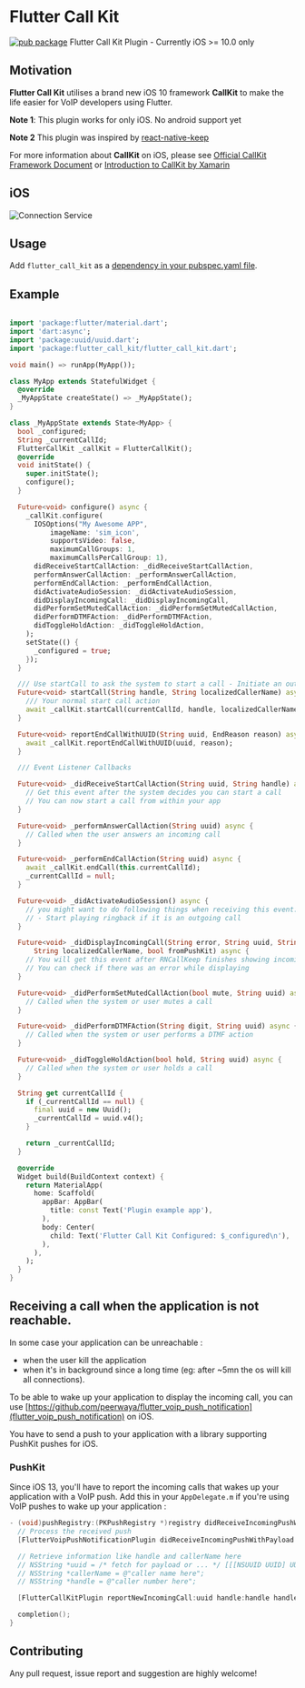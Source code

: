 # Flutter Call Kit

[![pub package](https://img.shields.io/pub/v/flutter_call_kit.svg)](https://pub.dartlang.org/packages/flutter_call_kit)
Flutter Call Kit Plugin - Currently iOS >= 10.0 only

## Motivation

**Flutter Call Kit** utilises a brand new iOS 10 framework **CallKit**  to make the life easier for VoIP developers using Flutter.

**Note 1**: This plugin works for only iOS. No android support yet

**Note 2** This plugin was inspired by [react-native-keep](https://github.com/react-native-webrtc/react-native-callkeep)

For more information about **CallKit** on iOS, please see [Official CallKit Framework Document](https://developer.apple.com/reference/callkit?language=objc) or [Introduction to CallKit by Xamarin](https://developer.xamarin.com/guides/ios/platform_features/introduction-to-ios10/callkit/)


## iOS
![Connection Service](https://github.com/react-native-webrtc/react-native-callkeep/blob/master/docs/pictures/call-kit.png)

## Usage
Add `flutter_call_kit` as a [dependency in your pubspec.yaml file](https://flutter.io/using-packages/).


## Example

```dart

import 'package:flutter/material.dart';
import 'dart:async';
import 'package:uuid/uuid.dart';
import 'package:flutter_call_kit/flutter_call_kit.dart';

void main() => runApp(MyApp());

class MyApp extends StatefulWidget {
  @override
  _MyAppState createState() => _MyAppState();
}

class _MyAppState extends State<MyApp> {
  bool _configured;
  String _currentCallId;
  FlutterCallKit _callKit = FlutterCallKit();
  @override
  void initState() {
    super.initState();
    configure();
  }

  Future<void> configure() async {
    _callKit.configure(
      IOSOptions("My Awesome APP",
          imageName: 'sim_icon',
          supportsVideo: false,
          maximumCallGroups: 1,
          maximumCallsPerCallGroup: 1),
      didReceiveStartCallAction: _didReceiveStartCallAction,
      performAnswerCallAction: _performAnswerCallAction,
      performEndCallAction: _performEndCallAction,
      didActivateAudioSession: _didActivateAudioSession,
      didDisplayIncomingCall: _didDisplayIncomingCall,
      didPerformSetMutedCallAction: _didPerformSetMutedCallAction,
      didPerformDTMFAction: _didPerformDTMFAction,
      didToggleHoldAction: _didToggleHoldAction,
    );
    setState(() {
      _configured = true;
    });
  }

  /// Use startCall to ask the system to start a call - Initiate an outgoing call from this point
  Future<void> startCall(String handle, String localizedCallerName) async {
    /// Your normal start call action
    await _callKit.startCall(currentCallId, handle, localizedCallerName);
  }

  Future<void> reportEndCallWithUUID(String uuid, EndReason reason) async {
    await _callKit.reportEndCallWithUUID(uuid, reason);
  }

  /// Event Listener Callbacks

  Future<void> _didReceiveStartCallAction(String uuid, String handle) async {
    // Get this event after the system decides you can start a call
    // You can now start a call from within your app
  }

  Future<void> _performAnswerCallAction(String uuid) async {
    // Called when the user answers an incoming call
  }

  Future<void> _performEndCallAction(String uuid) async {
    await _callKit.endCall(this.currentCallId);
    _currentCallId = null;
  }

  Future<void> _didActivateAudioSession() async {
    // you might want to do following things when receiving this event:
    // - Start playing ringback if it is an outgoing call
  }

  Future<void> _didDisplayIncomingCall(String error, String uuid, String handle,
      String localizedCallerName, bool fromPushKit) async {
    // You will get this event after RNCallKeep finishes showing incoming call UI
    // You can check if there was an error while displaying
  }

  Future<void> _didPerformSetMutedCallAction(bool mute, String uuid) async {
    // Called when the system or user mutes a call
  }

  Future<void> _didPerformDTMFAction(String digit, String uuid) async {
    // Called when the system or user performs a DTMF action
  }

  Future<void> _didToggleHoldAction(bool hold, String uuid) async {
    // Called when the system or user holds a call
  }

  String get currentCallId {
    if (_currentCallId == null) {
      final uuid = new Uuid();
      _currentCallId = uuid.v4();
    }

    return _currentCallId;
  }

  @override
  Widget build(BuildContext context) {
    return MaterialApp(
      home: Scaffold(
        appBar: AppBar(
          title: const Text('Plugin example app'),
        ),
        body: Center(
          child: Text('Flutter Call Kit Configured: $_configured\n'),
        ),
      ),
    );
  }
}

```

## Receiving a call when the application is not reachable.

In some case your application can be unreachable :
- when the user kill the application
- when it's in background since a long time (eg: after ~5mn the os will kill all connections).

To be able to wake up your application to display the incoming call, you can use [https://github.com/peerwaya/flutter_voip_push_notification](flutter_voip_push_notification) on iOS.

You have to send a push to your application with a library supporting PushKit pushes for iOS.

### PushKit

Since iOS 13, you'll have to report the incoming calls that wakes up your application with a VoIP push. Add this in your `AppDelegate.m` if you're using VoIP pushes to wake up your application :

```objective-c
- (void)pushRegistry:(PKPushRegistry *)registry didReceiveIncomingPushWithPayload:(PKPushPayload *)payload forType:(PKPushType)type withCompletionHandler:(void (^)(void))completion {
  // Process the received push
  [FlutterVoipPushNotificationPlugin didReceiveIncomingPushWithPayload:payload forType:(NSString *)type];

  // Retrieve information like handle and callerName here
  // NSString *uuid = /* fetch for payload or ... */ [[[NSUUID UUID] UUIDString] lowercaseString];
  // NSString *callerName = @"caller name here";
  // NSString *handle = @"caller number here";

  [FlutterCallKitPlugin reportNewIncomingCall:uuid handle:handle handleType:@"generic" hasVideo:false localizedCallerName:callerName fromPushKit: YES];

  completion();
}
```

## Contributing

Any pull request, issue report and suggestion are highly welcome!